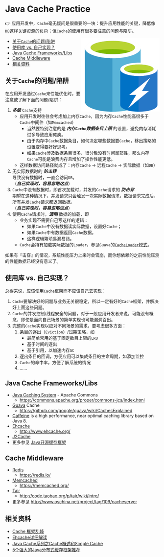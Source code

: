 # Java Cache Practice

:point_right: 应用开发中，`Cache`毫无疑问是很重要的一块：提升应用性能的关键，降低像`DB`这样关键资源的负荷；但`Cache`的使用有很多要注意的问题与陷阱。

<img src="cache.png" width="256" align="right" >

<!-- START doctoc generated TOC please keep comment here to allow auto update -->
<!-- DON'T EDIT THIS SECTION, INSTEAD RE-RUN doctoc TO UPDATE -->


- [关于`Cache`的问题/陷阱](#%E5%85%B3%E4%BA%8Ecache%E7%9A%84%E9%97%AE%E9%A2%98%E9%99%B7%E9%98%B1)
- [使用库 vs. 自己实现？](#%E4%BD%BF%E7%94%A8%E5%BA%93-vs-%E8%87%AA%E5%B7%B1%E5%AE%9E%E7%8E%B0)
- [Java Cache Frameworks/Libs](#java-cache-frameworkslibs)
- [Cache Middleware](#cache-middleware)
- [相关资料](#%E7%9B%B8%E5%85%B3%E8%B5%84%E6%96%99)

<!-- END doctoc generated TOC please keep comment here to allow auto update -->

## 关于`Cache`的问题/陷阱

在应用开发通过`Cache`来性能优化时，要注意或了解下面的问题/陷阱：

1. **_多级_** `Cache`支持
    - 应用开发时往往会考虑加上内存`Cache`，因为内存`Cache`性能高很多于`Cache`中间件（如`Memcached`）
        - 当然要特别注意的是 **_内存`Cache`数据条目上限_** 的设置，避免内存消耗过多导致应用瘫痪。
        - 由于内存中`Cache`数据条目，如何决定哪些数据要`Cache`，移出策略的设置变得要好好思考。
        - 如果`Cache`涉及数据条目很多、很分散没有时间局部性，那么内存`Cache`可能是浪费内存且增加了操作性能更低。
    - 这样数据访问路径就成了：内存`Cache` -> 远程`Cache` -> 实际数据（如`DB`）
1. 无实际数据时的 **_防击穿_**  
    导致没有数据时，一直会访问`DB`。  
    （**_自己实现时，容易忽略这点_**）
1. `Cache`中没有数据时，即首次加载时，并发的`Cache`请求的 **_防击穿_**  
    期望在这种情况下，并发请求只会触发一次实际数据请求，数据请求完成后，所有并发`Cache`请求都返回数据。  
    （**_自己实现时，容易忽略这点_**）
1. 使用`Cache`请求时，**_透明_** 数据的加载，即
    - 业务实现不需要自己写这样的逻辑：
        - 如果`Cache`中没有数据读实际数据，设置好`Cache`；
        - 如果`Cache`中有数据返回`Cache`数据。
        - 这样逻辑繁琐易漏易错。
    - `Cache`会持有加载实际数据的`Loader`，参见`Guava`的[`CacheLoader`模式](https://github.com/google/guava/wiki/CachesExplained#population)。

如果有『击穿』的情况，系统性能压力上来时会雪崩，而你想依赖的之前性能压测的性能数据已经没有意义了。

## 使用库 vs. 自己实现？

总得来说，应该使用`Cache`框架而不应该自己去实现：

1. `Cache`要解决好的问题与业务无关很稳定，所以一定有好的`Cache`框架，并解决好上面这些问题。
1. `Cache`的并发控制/线程安全的问题，对于一般应用开发者来说，可能没有概念，即使是面向自己场景的简单实现也可能漏洞百出。
1. 完整的`Cache`实现以应对不同场景的需求，要考虑很多方面：
    1. 条目的逐出（`Eviction`）/过期策略，如
        - 最简单常用的基于固定数目上限的`LRU`
        - 基于时间的逐出
        - 基于引用，以加速内存`GC`
    1. 逐出条目的回调，方便应用可以集成条目的生命周期，如添加监控
    1. `Cache`的命中率，方便了解系统的情况
    1. ……

## Java Cache Frameworks/Libs

- [Java Caching System](https://github.com/apache/commons-jcs) - Apache Commons
    - https://commons.apache.org/proper/commons-jcs/index.html
- [Guava](https://github.com/google/guava) Cache
    - https://github.com/google/guava/wiki/CachesExplained
- [Caffeine](https://github.com/ben-manes/caffeine) is a high performance, near optimal caching library based on Java 8.
- [Ehcache](https://github.com/ehcache/ehcache3)
    - http://www.ehcache.org/
- [J2Cache](https://git.oschina.net/ld/J2Cache)
- 更多参见 [Java开源缓存框架](http://www.open-open.com/13.htm)

## Cache Middleware

- [Redis](https://github.com/antirez/redis)
    - https://redis.io/
- [Memcached](https://github.com/memcached/memcached)
    - https://memcached.org/
- [Tair](https://github.com/alibaba/tair)
    - http://code.taobao.org/p/tair/wiki/intro/
- 更多参见 http://www.oschina.net/project/tag/109/cacheserver

## 相关资料

- [Cache 框架乱炖](https://juejin.im/entry/5741d07c49830c00614a0319)
- [Ehcache详细解读](http://raychase.iteye.com/blog/1545906)
- [Java Cache系列之Cache概述和Simple Cache](https://yq.aliyun.com/articles/46897)
- [5个强大的Java分布式缓存框架推荐](http://www.codeceo.com/article/5-java-distribute-cache.html)
